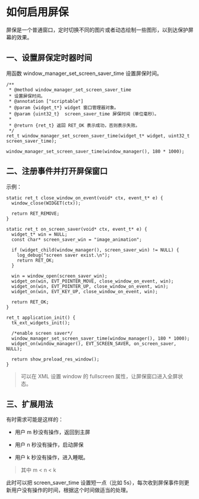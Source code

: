 # 如何启用屏保

屏保是一个普通窗口，定时切换不同的图片或者动态绘制一些图形，以到达保护屏幕的效果。

## 一、设置屏保定时器时间

用函数 window\_manager\_set\_screen\_saver\_time 设置屏保时间。

```
/**
 * @method window_manager_set_screen_saver_time
 * 设置屏保时间。
 * @annotation ["scriptable"]
 * @param {widget_t*} widget 窗口管理器对象。
 * @param {uint32_t}  screen_saver_time 屏保时间（单位毫秒）。
 *
 * @return {ret_t} 返回 RET_OK 表示成功，否则表示失败。
 */
ret_t window_manager_set_screen_saver_time(widget_t* widget, uint32_t screen_saver_time);
```

```
window_manager_set_screen_saver_time(window_manager(), 180 * 1000);
```

## 二、注册事件并打开屏保窗口

示例：

```
static ret_t close_window_on_event(void* ctx, event_t* e) {
  window_close(WIDGET(ctx));

  return RET_REMOVE;
}

static ret_t on_screen_saver(void* ctx, event_t* e) {
  widget_t* win = NULL;
  const char* screen_saver_win = "image_animation";

  if (widget_child(window_manager(), screen_saver_win) != NULL) {
    log_debug("screen saver exist.\n");
    return RET_OK;
  }

  win = window_open(screen_saver_win);
  widget_on(win, EVT_POINTER_MOVE, close_window_on_event, win);
  widget_on(win, EVT_POINTER_UP, close_window_on_event, win);
  widget_on(win, EVT_KEY_UP, close_window_on_event, win);

  return RET_OK;
}

ret_t application_init() {
  tk_ext_widgets_init();

  /*enable screen saver*/
  window_manager_set_screen_saver_time(window_manager(), 180 * 1000);
  widget_on(window_manager(), EVT_SCREEN_SAVER, on_screen_saver, NULL);

  return show_preload_res_window();
}

```

> 可以在 XML 设置 window 的 fullscreen 属性，让屏保窗口进入全屏状态。

## 三、扩展用法

有时需求可能是这样的：

* 用户 m 秒没有操作，返回到主屏

* 用户 n 秒没有操作，启动屏保

* 用户 k 秒没有操作，进入睡眠。

> 其中 m < n < k

此时可以把 screen\_saver\_time 设置短一点（比如 5s），每次收到屏保事件则更新用户没有操作的时间，根据这个时间做适当的处理。
